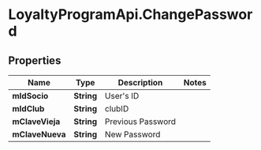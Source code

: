 # LoyaltyProgramApi.ChangePassword

## Properties
Name | Type | Description | Notes
------------ | ------------- | ------------- | -------------
**mIdSocio** | **String** | User&#39;s ID | 
**mIdClub** | **String** | clubID | 
**mClaveVieja** | **String** | Previous Password | 
**mClaveNueva** | **String** | New Password | 


